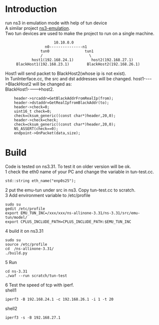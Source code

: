 # Introduction
run ns3 in emulation mode with help of tun device  
A similar project [ns3-emulation](https://github.com/SoonyangZhang/ns3-emulation).  
Two tun devices are used to make the project to run on a single machine.    
```
                      10.10.0.0           
                  n0---------------n1       
                tun0                tun1        
                /                     \         
            host1(192.168.24.1)        host2(192.168.27.1)  
     BlackHost1(192.168.23.1)        BlackHost2(192.168.26.1)  
```
Host1 will send packet to BlackHost2(whose ip is not exist).  
In TunInterface.cc, the src and dst addresses will be changed. 
host1---->BlackHost2 will be changed as:  
BlackHost1---->host2.   
```
    header->srcaddr=GetBlackAddrFromRealIp(from);   
    header->dstaddr=GetRealIpfromBlackAddr(to);            
    header->check=0;   
    uint16_t check=0;    
    check=cksum_generic((const char*)header,20,0);   
    header->check=check;    
    check=cksum_generic((const char*)header,20,0);    
    NS_ASSERT(check==0);   
    endpoint->OnPacket(data,size);    
```
# Build
Code is tested on ns3.31. To test it on older version will be ok.  
1 check the eth0 name of your PC and change the variable in tun-test.cc.  
```
std::string eth_name("enp0s25");  
```
2 put the emu-tun under src in ns3. Copy tun-test.cc to scratch.  
3 Add environment variable to /etc/profile   
```
sudo su  
gedit /etc/profile   
export EMU_TUN_INC=/xxx/xxx/ns-allinone-3.31/ns-3.31/src/emu-tun/model/  
export CPLUS_INCLUDE_PATH=CPLUS_INCLUDE_PATH:$EMU_TUN_INC  
```
4 build it on ns3.31     
```
sudo su  
source /etc/profile
cd  /ns-allinone-3.31/  
./build.py  
```
5 Run  
```
cd ns-3.31  
./waf --run scratch/tun-test   
```
6 Test the speed of tcp with iperf.  
shell1  
```
iperf3 -B 192.168.24.1 -c 192.168.26.1 -i 1 -t 20    
``` 
shell2   
```
iperf3 -s -B 192.168.27.1   
```





